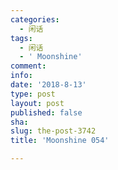 ```yaml
---
categories:
  - 闲话
tags:
  - 闲话
  - ' Moonshine'
comment: 
info: 
date: '2018-8-13'
type: post
layout: post
published: false
sha: 
slug: the-post-3742
title: 'Moonshine 054'

---
```

